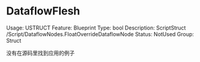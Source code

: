 # DataflowFlesh

Usage: USTRUCT
Feature: Blueprint
Type: bool
Description: ScriptStruct /Script/DataflowNodes.FloatOverrideDataflowNode
Status: NotUsed
Group: Struct

没有在源码里找到应用的例子
